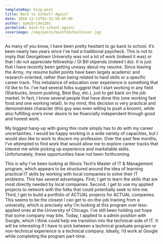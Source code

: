 ```yaml
---
templateKey: blog-post
title: Back to School? Again?
date: 2010-12-13T02:31:59-05:00
author: spmcbride1201
permalink: back-to-school-again/
coverimage: /img/posts/backToSchoolCover.jpg
---
```


As many of you know, I have been pretty hesitant to go back to school. It’s been nearly two years since I’ve had a traditional paycheck. This is not to imply that Georgetown University was not a lot of work (indeed it was) or that I do not appreciate fellowship / GI Bill stipends (indeed I do). It is just that I have recently been getting uneasy about my resume. Since leaving the Army, my resume bullet points have been largely academic and research-oriented, rather than being related to hard skills or a specific career track. This imbalance of education over experience is something that I’d like to fix. I’ve had several folks suggest that I start working in any field (Starbucks, broom pushing, Best Buy, etc.), just to get back on the job market. In fact, I know several people that have done this (one working fast food and one working retail). In my mind, this decision is very practical and demonstrates character (this guy was even willing to push a broom), while also fulfilling one’s inner desire to be financially independent through good and honest work.

My biggest hang-up with going this route simply has to do with my career uncertainties. I would be happy working in a wide variety of capacities, but I would also like to work to discern my profession. Over the past few months, I’ve attempted to find work that would allow me to explore career tracks that interest me while picking up experience and marketable skills. Unfortunately, these opportunities have not been forthcoming.

This is why I’ve been looking at Illinois Tech’s Master of IT &amp; Management program, which appears to be structured around the idea of learning practical IT skills by working with local companies to solve their IT problems. This has several advantages. First, I get to learn the skills that are most directly needed by local companies. Second, I get to use my applied projects to network with the folks that could potentially seek to hire me. Third, I get to build a portfolio of ACTUAL projects for ACTUAL companies. This seems to be the closest I can get to on-the-job training from a university, which is precisely why I’m looking at this program over less-applied ones at the University of Chicago.
I’ve still been holding out hope that some company may bite. Today, I applied to a admin position with Google, which I think could help me transition into the technical-side of IT. It will be interesting if I have to pick between a technical graduate program or non-technical experience is a technical company. Ideally, I’d work at Google while completing the program part-time.

